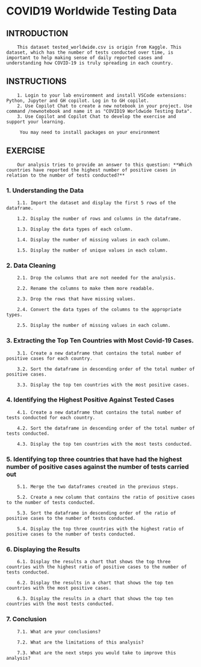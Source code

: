 # COVID19 Worldwide Testing Data

## INTRODUCTION


        This dataset tested_worldwide.csv is origin from Kaggle. This dataset, which has the number of tests conducted over time, is important to help making sense of daily reported cases and understanding how COVID-19 is truly spreading in each country.

## INSTRUCTIONS
        1. Login to your lab environment and install VSCode extensions: Python, Jupyter and GH copilot. Log in to GH copilot.
        2. Use Copilot Chat to create a new notebook in your project. Use command /newnotebook and name it as "COVID19 Worldwide Testing Data".
        3. Use Copilot and Copilot Chat to develop the exercise and support your learning.

         You may need to install packages on your environment

## EXERCISE

        Our analysis tries to provide an answer to this question: **Which countries have reported the highest number of positive cases in relation to the number of tests conducted?**

### 1. Understanding the Data 
    
        1.1. Import the dataset and display the first 5 rows of the dataframe. 
    
        1.2. Display the number of rows and columns in the dataframe. 
    
        1.3. Display the data types of each column. 
    
        1.4. Display the number of missing values in each column. 
    
        1.5. Display the number of unique values in each column.

### 2. Data Cleaning
        
        2.1. Drop the columns that are not needed for the analysis. 
    
        2.2. Rename the columns to make them more readable. 
    
        2.3. Drop the rows that have missing values. 
    
        2.4. Convert the data types of the columns to the appropriate types. 
    
        2.5. Display the number of missing values in each column.

### 3. Extracting the Top Ten Countries with Most Covid-19 Cases.

        3.1. Create a new dataframe that contains the total number of positive cases for each country. 
    
        3.2. Sort the dataframe in descending order of the total number of positive cases. 
    
        3.3. Display the top ten countries with the most positive cases.

### 4. Identifying the Highest Positive Against Tested Cases
            
        4.1. Create a new dataframe that contains the total number of tests conducted for each country. 
    
        4.2. Sort the dataframe in descending order of the total number of tests conducted. 
    
        4.3. Display the top ten countries with the most tests conducted.

### 5. Identifying top three countries that have had the highest number of positive cases against the number of tests carried out
            
        5.1. Merge the two dataframes created in the previous steps. 
    
        5.2. Create a new column that contains the ratio of positive cases to the number of tests conducted. 
    
        5.3. Sort the dataframe in descending order of the ratio of positive cases to the number of tests conducted. 
    
        5.4. Display the top three countries with the highest ratio of positive cases to the number of tests conducted.

### 6. Displaying the Results

        6.1. Display the results a chart that shows the top three countries with the highest ratio of positive cases to the number of tests conducted.

        6.2. Display the results in a chart that shows the top ten countries with the most positive cases.

        6.3. Display the results in a chart that shows the top ten countries with the most tests conducted.

### 7. Conclusion

        7.1. What are your conclusions? 
    
        7.2. What are the limitations of this analysis? 
    
        7.3. What are the next steps you would take to improve this analysis?
